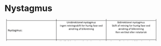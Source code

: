 # Nystagmus
![](BearImages/9E12F176-EABC-429C-BA6F-38852DC7A852-86299-000133E0786024C7/7C67E411-ECB1-49F0-A157-E8F8B028EE60.png)


<!-- #anki/tag/med/Neurology #anki/deck/Medicine -->

<!-- {BearID:2C59F35C-8765-4BA2-AEBC-29017BAAF9CE-86299-000133DDC1131786} -->
